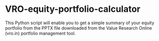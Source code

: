 # VRO-equity-portfolio-calculator
This Python script will enable you to get a simple summary of your equity portfolio from the PPTX file downloaded from the Value Research Online (vro.in) portfolio management tool.
